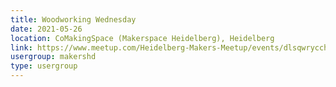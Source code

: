 ```yaml
---
title: Woodworking Wednesday
date: 2021-05-26
location: CoMakingSpace (Makerspace Heidelberg), Heidelberg
link: https://www.meetup.com/Heidelberg-Makers-Meetup/events/dlsqwrycchbjc/
usergroup: makershd
type: usergroup
---
```

